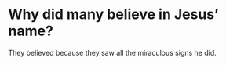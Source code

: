# Why did many believe in Jesus’ name?

They believed because they saw all the miraculous signs he did.
